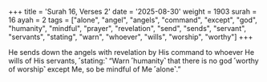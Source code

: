 +++
title = 'Surah 16, Verses 2'
date = '2025-08-30'
weight = 1903
surah = 16
ayah = 2
tags = ["alone", "angel", "angels", "command", "except", "god", "humanity", "mindful", "prayer", "revelation", "send", "sends", "servant", "servants", "stating", "warn", "whoever", "wills", "worship", "worthy"]
+++

He sends down the angels with revelation by His command to whoever He wills of His servants, ˹stating:˺ “Warn ˹humanity˺ that there is no god ˹worthy of worship˺ except Me, so be mindful of Me ˹alone˺.”